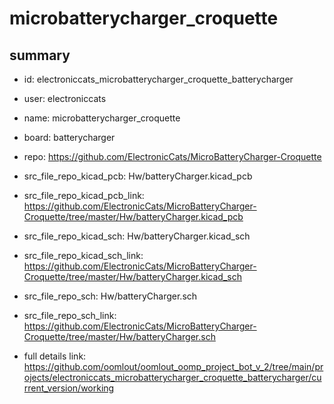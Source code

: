 # microbatterycharger_croquette
 
## summary 
* id: electroniccats_microbatterycharger_croquette_batterycharger
* user: electroniccats
* name: microbatterycharger_croquette
* board: batterycharger
* repo: https://github.com/ElectronicCats/MicroBatteryCharger-Croquette
* src_file_repo_kicad_pcb: Hw/batteryCharger.kicad_pcb
* src_file_repo_kicad_pcb_link: https://github.com/ElectronicCats/MicroBatteryCharger-Croquette/tree/master/Hw/batteryCharger.kicad_pcb
* src_file_repo_kicad_sch: Hw/batteryCharger.kicad_sch
* src_file_repo_kicad_sch_link: https://github.com/ElectronicCats/MicroBatteryCharger-Croquette/tree/master/Hw/batteryCharger.kicad_sch

* src_file_repo_sch: Hw/batteryCharger.sch
* src_file_repo_sch_link: https://github.com/ElectronicCats/MicroBatteryCharger-Croquette/tree/master/Hw/batteryCharger.sch
* full details link: https://github.com/oomlout/oomlout_oomp_project_bot_v_2/tree/main/projects/electroniccats_microbatterycharger_croquette_batterycharger/current_version/working  






